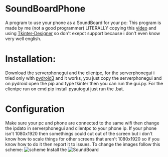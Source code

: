 # SoundBoardPhone
A program to use your phone as a SoundBoard for your pc:
This program is made by me (not a good programmer) LITERALLY copying this [video](https://www.youtube.com/watch?v=Lbfe3-v7yE0) and using [Tkinter-Designer](https://github.com/ParthJadhav/Tkinter-Designer) so don't exepct support because i don't even know very well english.
# Installation:
Download the serverphonegui and the clientpc, for the serverphonegui i tried only with [pydroid3](https://play.google.com/store/apps/details?id=ru.iiec.pydroid3&hl=en_US&gl=US&pli=1) and it works, you just copy the serverphonegui and on pydroid open the pip and type tkinter then you can run the gui.py. For the clientpc run on cmd pip install pyautogui just run the .bat.
# Configuration
Make sure your pc and phone are connected to the same wifi then change the ipdato in serverphonegui and clientpc to your phone ip. If your phone isn't 1080x1920 then somethings could cut out of the screen but i don't know how to scale things for other screens that aren't 1080x1920 so if you know how to do it then report it to issues. To change the images follow this scheme:
![scheme](https://github.com/user-attachments/assets/eb2ac591-611a-49ba-a668-322f663c952f)
Install the ![SoundBoard](https://github.com/Kalejin/DCSB)
